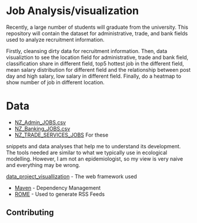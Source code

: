 # Job Analysis/visualization


Recently, a large number of students will graduate from the university. This repository will contain the dataset for administrative, trade, and bank fields used to analyze recruitment information.

Firstly, cleansing dirty data for recruitment information. Then, data visualiztion to see the location field for administrative, trade and bank field, classification share in different field, top5 hottest job in the different field, mean salary distribution for different field and the relationship between post day and high salary, low salary in different field. Finally, do a heatmap to show number of job in different location.

# Data
* [NZ_Admin_JOBS.csv](https://github.com/Flora1234567/project/blob/project/project/project_dataset/NZ_Admin_JOBS.csv)
* [NZ_Banking_JOBS.csv](https://github.com/Flora1234567/project/blob/project/project/project_dataset/NZ_Banking_JOBS.csv)
* [NZ_TRADE_SERVICES_JOBS](https://github.com/Flora1234567/project/blob/project/project/project_dataset/NZ_TRADE_SERVICES_JOBS.csv) 
For these 

snippets and data analyses that help me to understand its development. The tools needed are similar to what we typically use in ecological modelling. However, I am not an epidemiologist, so my view is very naive and everything may be wrong.





[data_project_visuallization](https://github.com/Flora1234567/project/blob/project/project/datavisualisation_20210412/project_plot2.ipynb) - The web framework used
* [Maven](https://maven.apache.org/) - Dependency Management
* [ROME](https://rometools.github.io/rome/) - Used to generate RSS Feeds

## Contributing
